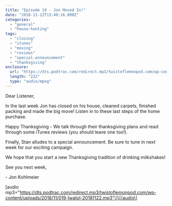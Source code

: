 ```yaml
---
title: "Episode 19 - Jon Moved In!"
date: "2018-11-22T13:40:16.000Z"
categories: 
  - "general"
  - "house-hunting"
tags: 
  - "closing"
  - "itunes"
  - "moving"
  - "reviews"
  - "special-announcement"
  - "thanksgiving"
enclosure: 
  url: "https://dts.podtrac.com/redirect.mp3/twistoflemonpod.com/wp-content/uploads/2018/11/019-lwatol-20181122.mp3"
  length: "222"
  type: "audio/mpeg"
---
```


Dear Listener,

In the last week Jon has closed on his house, cleaned carpets, finished packing and made the big move! Listen in to these last steps of the home purchase.

Happy Thanksgiving - We talk through their thanksgiving plans and read through some iTunes reviews (you should leave one too!).

Finally, Stan alludes to a special announcement. Be sure to tune in next week for our exciting campaign.

We hope that you start a new Thanksgiving tradition of drinking milkshakes!

See you next week,

\- Jon Kohlmeier

\[audio mp3="https://dts.podtrac.com/redirect.mp3/twistoflemonpod.com/wp-content/uploads/2018/11/019-lwatol-20181122.mp3"\]\[/audio\]

